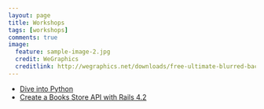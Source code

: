 ```yaml
---
layout: page
title: Workshops
tags: [workshops]
comments: true
image:
  feature: sample-image-2.jpg
  credit: WeGraphics
  creditlink: http://wegraphics.net/downloads/free-ultimate-blurred-background-pack/
---
```


* [Dive into Python](http://varmalabs.github.io/dive-into-python/)
* [Create a Books Store API with Rails 4.2](https://github.com/kpvarma/introduction-to-ruby-on-rails)